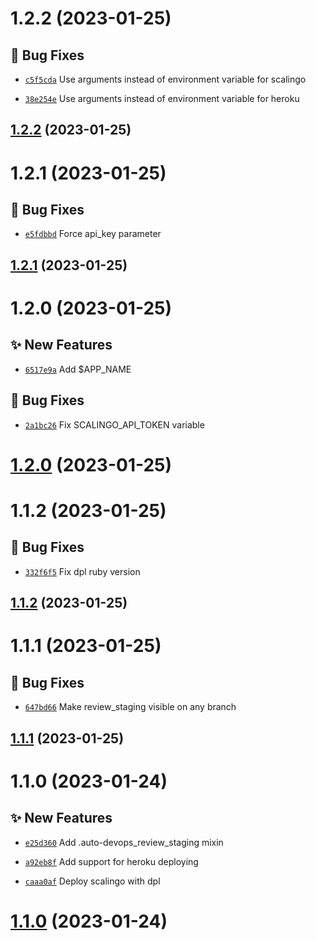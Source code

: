 # 1.2.2 (2023-01-25)

## 🐛 Bug Fixes
- [`c5f5cda`](https://gitlab.com/captive/gitlab-ci/-/commit/c5f5cda)  Use arguments instead of environment variable for scalingo

- [`38e254e`](https://gitlab.com/captive/gitlab-ci/-/commit/38e254e)  Use arguments instead of environment variable for heroku



## [1.2.2](https://git.captive.fr/captive/gitlab-ci/compare/1.2.1...1.2.2) (2023-01-25)

# 1.2.1 (2023-01-25)

## 🐛 Bug Fixes
- [`e5fdbbd`](https://gitlab.com/captive/gitlab-ci/-/commit/e5fdbbd)  Force api_key parameter



## [1.2.1](https://git.captive.fr/captive/gitlab-ci/compare/1.2.0...1.2.1) (2023-01-25)

# 1.2.0 (2023-01-25)

## ✨ New Features
- [`6517e9a`](https://gitlab.com/captive/gitlab-ci/-/commit/6517e9a)  Add $APP_NAME

## 🐛 Bug Fixes
- [`2a1bc26`](https://gitlab.com/captive/gitlab-ci/-/commit/2a1bc26)  Fix SCALINGO_API_TOKEN variable



# [1.2.0](https://git.captive.fr/captive/gitlab-ci/compare/1.1.2...1.2.0) (2023-01-25)

# 1.1.2 (2023-01-25)

## 🐛 Bug Fixes
- [`332f6f5`](https://gitlab.com/captive/gitlab-ci/-/commit/332f6f5)  Fix dpl ruby version



## [1.1.2](https://git.captive.fr/captive/gitlab-ci/compare/1.1.1...1.1.2) (2023-01-25)

# 1.1.1 (2023-01-25)

## 🐛 Bug Fixes
- [`647bd66`](https://gitlab.com/captive/gitlab-ci/-/commit/647bd66)  Make review_staging visible on any branch



## [1.1.1](https://git.captive.fr/captive/gitlab-ci/compare/1.1.0...1.1.1) (2023-01-25)

# 1.1.0 (2023-01-24)

## ✨ New Features
- [`e25d360`](https://gitlab.com/captive/gitlab-ci/-/commit/e25d360)  Add .auto-devops_review_staging mixin

- [`a92eb8f`](https://gitlab.com/captive/gitlab-ci/-/commit/a92eb8f)  Add support for heroku deploying

- [`caaa0af`](https://gitlab.com/captive/gitlab-ci/-/commit/caaa0af)  Deploy scalingo with dpl



# [1.1.0](https://git.captive.fr/captive/gitlab-ci/compare/1.0.0...1.1.0) (2023-01-24)
